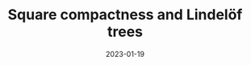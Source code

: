 ---
title: 'Square compactness and Lindelöf trees'
collection: publications
date: 2023-01-19
venue: 'Submitted'
link: 'https://arxiv.org/abs/2301.08233'
fileurl: /files/Lindelof_trees.pdf
---